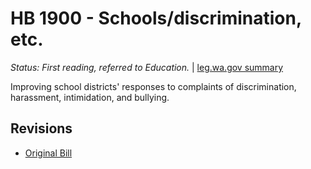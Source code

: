 # HB 1900 - Schools/discrimination, etc.
*Status: First reading, referred to Education.* | [leg.wa.gov summary](https://app.leg.wa.gov/billsummary?BillNumber=1900&Year=2021)

Improving school districts' responses to complaints of discrimination, harassment, intimidation, and bullying.

## Revisions
* [Original Bill](1/)